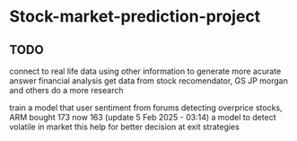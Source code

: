 # Stock-market-prediction-project
## TODO
connect to real life data
using other information to generate more acurate answer
financial analysis
get data from stock recomendator, GS JP morgan and others
do a more research

train a model that user sentiment from forums
detecting overprice stocks, ARM bought 173 now 163 (update 5 Feb 2025 - 03:14)
a model to detect volatile in market this help for better decision at exit strategies